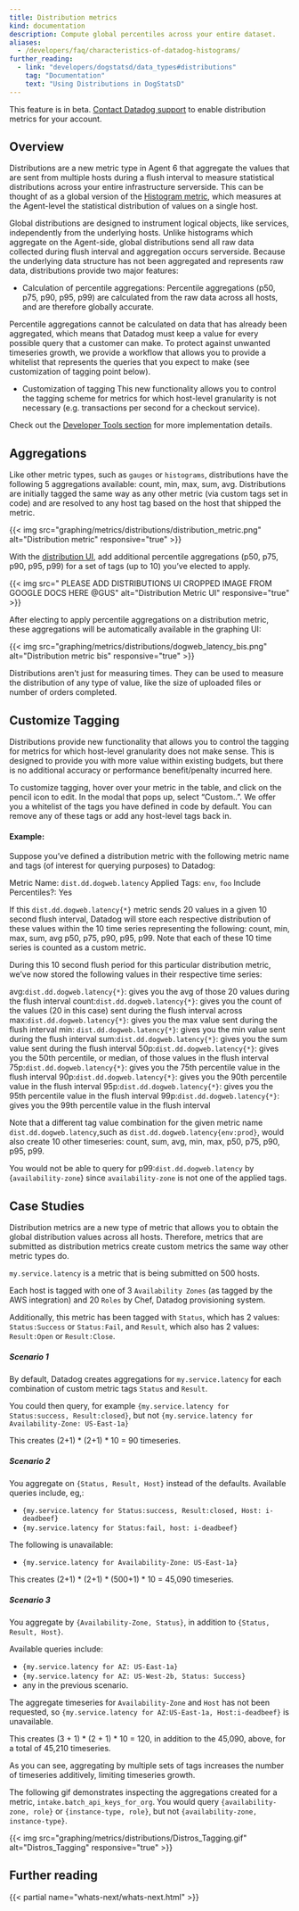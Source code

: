 ```yaml
---
title: Distribution metrics
kind: documentation
description: Compute global percentiles across your entire dataset.
aliases:
  - /developers/faq/characteristics-of-datadog-histograms/
further_reading:
  - link: "developers/dogstatsd/data_types#distributions"
    tag: "Documentation"
    text: "Using Distributions in DogStatsD"
---
```


<div class="alert alert-warning">
This feature is in beta. <a href="https://docs.datadoghq.com/help/">Contact Datadog support</a> to enable distribution metrics for your account.
</div>

## Overview
Distributions are a new metric type in Agent 6 that aggregate the values that are sent from multiple hosts during a flush interval to measure statistical distributions across your entire infrastructure serverside.  This can be thought of as a global version of the [Histogram metric][2], which measures at the Agent-level the statistical distribution of values on a single host.

Global distributions are designed to instrument logical objects, like services, independently from the underlying hosts. Unlike histograms which aggregate on the Agent-side, global distributions send all raw data collected during flush interval and aggregation occurs serverside. Because the underlying data structure has not been aggregated and represents raw data, distributions provide two major features: 

* Calculation of percentile aggregations: 
Percentile aggregations (p50, p75, p90, p95, p99) are calculated from the raw data across all hosts, and are therefore globally accurate.

Percentile aggregations cannot be calculated on data that has already been aggregated, which means that Datadog must keep a value for every possible query that a customer can make. To protect against unwanted timeseries growth, we provide a workflow that allows you to provide a whitelist that represents the queries that you expect to make (see customization of tagging point below). 

* Customization of tagging
This new functionality allows you to control the tagging scheme for metrics for which host-level granularity is not necessary (e.g. transactions per second for a checkout service). 


Check out the [Developer Tools section][3] for more implementation details.

## Aggregations

Like other metric types, such as `gauges` or `histograms`, distributions have the following 5 aggregations available: count, min, max, sum, avg. Distributions are initially tagged the same way as any other metric (via custom tags set in code) and are resolved to any host tag based on the host that shipped the metric.

{{< img src="graphing/metrics/distributions/distribution_metric.png" alt="Distribution metric" responsive="true" >}}

With the [distribution UI][4], add additional percentile aggregations (p50, p75, p90, p95, p99) for a set of tags (up to 10) you’ve elected to apply. 

{{< img src=" PLEASE ADD DISTRIBUTIONS UI CROPPED IMAGE FROM GOOGLE DOCS HERE @GUS" alt="Distribution Metric UI" responsive="true" >}}

After electing to apply percentile aggregations on a distribution metric, these aggregations will be automatically available in the graphing UI:

{{< img src="graphing/metrics/distributions/dogweb_latency_bis.png" alt="Distribution metric bis" responsive="true" >}}

Distributions aren't just for measuring times. They can be used to measure the distribution of any type of value, like the size of uploaded files or number of orders completed.


## Customize Tagging
Distributions provide new functionality that allows you to control the tagging for metrics for which host-level granularity does not make sense. This is designed to provide you with more value within existing budgets, but there is no additional accuracy or performance benefit/penalty incurred here. 

To customize tagging, hover over your metric in the table, and click on the pencil icon to edit. In the modal that pops up, select “Custom..”. We offer you a whitelist of the tags you have defined in code by default. You can remove any of these tags or add any host-level tags back in. 


#### Example:
Suppose you’ve defined a distribution metric with the following metric name and tags (of interest for querying purposes) to Datadog: 

Metric Name: `dist.dd.dogweb.latency`
Applied Tags: `env`, `foo`
Include Percentiles?: Yes

If this `dist.dd.dogweb.latency{*}` metric sends 20 values in a given 10 second flush interval, Datadog will store each respective distribution of these values within the 10 time series representing the following: count, min, max, sum, avg p50, p75, p90, p95, p99. Note that each of these 10 time series is counted as a custom metric.

During this 10 second flush period for this particular distribution metric, we’ve now stored the following values in their respective time series: 

avg:`dist.dd.dogweb.latency{*}`: gives you the avg of those 20 values during the flush interval
count:`dist.dd.dogweb.latency{*}`: gives you the count of the values (20 in this case) sent during the flush interval across
max:`dist.dd.dogweb.latency{*}`:  gives you the max value sent during the flush interval
min: `dist.dd.dogweb.latency{*}`: gives you the min value sent during the flush interval
sum:`dist.dd.dogweb.latency{*}`:  gives you the sum value sent during the flush interval
50p:`dist.dd.dogweb.latency{*}`: gives you the 50th percentile, or median, of those values in the flush interval
75p:`dist.dd.dogweb.latency{*}`: gives you the 75th percentile value in the flush interval
90p:`dist.dd.dogweb.latency{*}`: gives you the 90th percentile value in the flush interval
95p:`dist.dd.dogweb.latency{*}`: gives you the 95th percentile value in the flush interval
99p:`dist.dd.dogweb.latency{*}`: gives you the 99th percentile value in the flush interval


Note that a different tag value combination for the given metric name `dist.dd.dogweb.latency`,such as `dist.dd.dogweb.latency{env:prod}`, would also create 10 other timeseries: count, sum, avg, min, max, p50, p75, p90, p95, p99.

You would not be able to query for p99:`dist.dd.dogweb.latency` by {`availability-zone`} since `availability-zone` is not one of the applied tags.


## Case Studies
Distribution metrics are a new type of metric that allows you to obtain the global distribution values across all hosts. Therefore, metrics that are submitted as distribution metrics create custom metrics the same way other metric types do.

`my.service.latency` is a metric that is being submitted on 500 hosts. 

Each host is tagged with one of 3 `Availability Zones` (as tagged by the AWS integration) and 20 `Roles` by Chef, Datadog provisioning system.

Additionally, this metric has been tagged with `Status`, which has 2 values: `Status:Success` or `Status:Fail`, and `Result`, which also has 2 values: `Result:Open` or `Result:Close`.

##### Scenario 1

By default, Datadog creates aggregations for `my.service.latency` for each combination of custom metric tags `Status` and `Result`.

You could then query, for example `{my.service.latency for Status:success, Result:closed}`, but not `{my.service.latency for Availability-Zone: US-East-1a}`

This creates (2+1) * (2+1) * 10 = 90 timeseries.

##### Scenario 2

You aggregate on `{Status, Result, Host}` instead of the defaults.
Available queries include, eg,:

* `{my.service.latency for Status:success, Result:closed, Host: i-deadbeef}`
* `{my.service.latency for Status:fail, host: i-deadbeef}`

The following is unavailable:

* `{my.service.latency for Availability-Zone: US-East-1a}`

This creates (2+1) * (2+1) * (500+1) * 10 = 45,090 timeseries.

##### Scenario 3

You aggregate by `{Availability-Zone, Status}`, in addition to `{Status, Result, Host}`.

Available queries include:

* `{my.service.latency for AZ: US-East-1a}`
* `{my.service.latency for AZ: US-West-2b, Status: Success}`
*  any in the previous scenario.

The aggregate timeseries for `Availability-Zone` and `Host` has not been requested, so `{my.service.latency for AZ:US-East-1a, Host:i-deadbeef}` is unavailable.

This creates (3 + 1) * (2 + 1) * 10 = 120, in addition to the 45,090, above, for a total of 45,210 timeseries.

As you can see, aggregating by multiple sets of tags increases the number of timeseries additively, limiting timeseries growth.

The following gif demonstrates inspecting the aggregations created for a metric, `intake.batch_api_keys_for_org`. You would query `{availability-zone, role}` or `{instance-type, role}`, but not `{availability-zone, instance-type}`.

{{< img src="graphing/metrics/distributions/Distros_Tagging.gif" alt="Distros_Tagging" responsive="true" >}}

## Further reading

{{< partial name="whats-next/whats-next.html" >}}

[1]: /developers/metrics
[2]: /developers/metrics/histograms
[3]: /developers/metrics/distributions
[4]: https://app.datadoghq.com/metric/distribution_metrics
